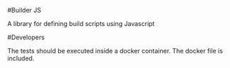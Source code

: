 #Builder JS

A library for defining build scripts using Javascript

#Developers

The tests should be executed inside a docker container. The docker file is included.
